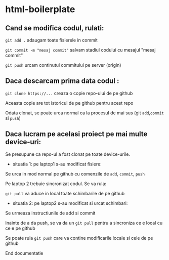 # html-boilerplate

## Cand se modifica codul, rulati:

`git add .` adaugam toate fisierele in commit

`git commit -m "mesaj commit"` salvam stadiul codului cu mesajul "mesaj commit"

`git push` urcam continutul commitului pe server (origin)

## Daca descarcam prima data codul :

`git clone https://...` creaza o copie repo-ului de pe github

Aceasta copie are tot istoricul de pe github pentru acest repo

Odata clonat, se poate urca normal ca la procesul de mai sus (git `add`,`commit` si `push`)

## Daca lucram pe acelasi proiect pe mai multe device-uri:

Se presupune ca repo-ul a fost clonat pe toate device-urile.

- situatia 1: pe laptop1 s-au modificat fisiere:

Se urca in mod normal pe github cu comenzile de `add`, `commit`, `push`

Pe laptop 2 trebuie sincronizat codul. Se va rula:

`git pull` va aduce in local toate schimbarile de pe github

- situatia 2: pe laptop2 s-au modificat si urcat schimbari:

Se urmeaza instructiunile de add si commit

Inainte de a da push, se va da un `git pull` pentru a sincroniza ce e local cu ce e pe github

Se poate rula `git push` care va contine modificarile locale si cele de pe github

End documentatie
